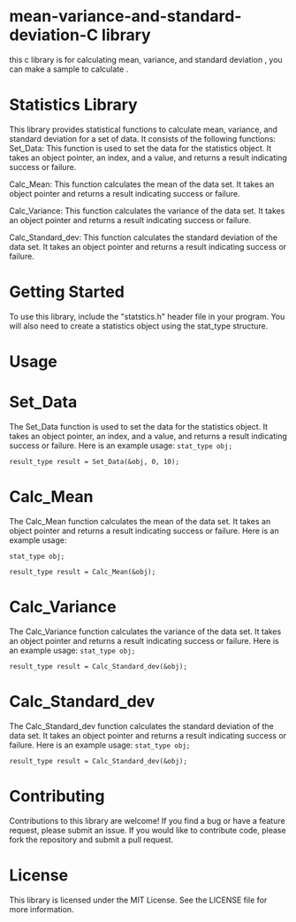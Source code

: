# mean-variance-and-standard-deviation-C library 
this c library is for calculating mean, variance, and standard deviation , you can make a sample to calculate .

# Statistics Library
This library provides statistical functions to calculate mean, variance, and standard deviation for a set of data. It consists of the following functions:
Set_Data: This function is used to set the data for the statistics object. It takes an object pointer, an index, and a value, and returns a result indicating success or failure.

Calc_Mean: This function calculates the mean of the data set. It takes an object pointer and returns a result indicating success or failure.

Calc_Variance: This function calculates the variance of the data set. It takes an object pointer and returns a result indicating success or failure.

Calc_Standard_dev: This function calculates the standard deviation of the data set. It takes an object pointer and returns a result indicating success or failure.

# Getting Started
To use this library, include the "statstics.h" header file in your program. You will also need to create a statistics object using the stat_type structure.

# Usage
# Set_Data
The Set_Data function is used to set the data for the statistics object. It takes an object pointer, an index, and a value, and returns a result indicating success or failure. Here is an example usage:
`stat_type obj;`

`result_type result = Set_Data(&obj, 0, 10);`

# Calc_Mean
The Calc_Mean function calculates the mean of the data set. It takes an object pointer and returns a result indicating success or failure. Here is an example usage:

`stat_type obj;`

`result_type result = Calc_Mean(&obj);`

# Calc_Variance
The Calc_Variance function calculates the variance of the data set. It takes an object pointer and returns a result indicating success or failure. Here is an example usage:
`stat_type obj;`

`result_type result = Calc_Standard_dev(&obj);`

# Calc_Standard_dev
The Calc_Standard_dev function calculates the standard deviation of the data set. It takes an object pointer and returns a result indicating success or failure. Here is an example usage:
`stat_type obj;`

`result_type result = Calc_Standard_dev(&obj);`

 # Contributing
 Contributions to this library are welcome! If you find a bug or have a feature request, please submit an issue. If you would like to contribute code, please fork the repository and submit a pull request.
 
 # License
 This library is licensed under the MIT License. See the LICENSE file for more information.


